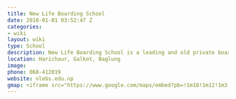```yaml
---
title: New Life Boarding School 
date: 2018-01-01 03:52:47 Z
categories:
- wiki
layout: wiki
type: School
description: New Life Boarding School is a leading and old private boarding School in Galkot, Baglung. It offers classes from pre primary level to Higher Secondary Level.
location: Harichaur, Galkot, Baglung
image: 
phone: 068-412019
website: nlebs.edu.np
gmap: <iframe src="https://www.google.com/maps/embed?pb=!1m18!1m12!1m3!1d112497.72974232698!2d83.35205832513073!3d28.22085836278213!2m3!1f0!2f0!3f0!3m2!1i1024!2i768!4f13.1!3m3!1m2!1s0x39960dedac99cae1%3A0x1fa716fab91dbbf4!2sPushpalal+Hwy%2C+Harichaur+33300!5e0!3m2!1sen!2snp!4v1514915045635" width="600" height="450" frameborder="0" style="border:0" allowfullscreen></iframe>
---
```



